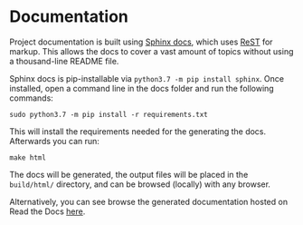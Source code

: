 Documentation
=============

Project documentation is built using [Sphinx docs](http://sphinx-doc.org/), which uses [ReST](http://docutils.sourceforge.net/rst.html) for markup.  This allows the docs to cover a vast amount of topics without using a thousand-line README file.

Sphinx docs is pip-installable via `python3.7 -m pip install sphinx`.  Once installed, open a command line in the docs folder and run the following commands:

```console
sudo python3.7 -m pip install -r requirements.txt
```

This will install the requirements needed for the generating the docs. Afterwards you can run:

```console
make html
```

The docs will be generated, the output files will be placed in the `build/html/` directory, and can be browsed (locally) with any browser.

Alternatively, you can see browse the generated documentation hosted on Read the Docs [here](https://wolkgatewaymodule-sdk-python.readthedocs.io/en/latest/).
